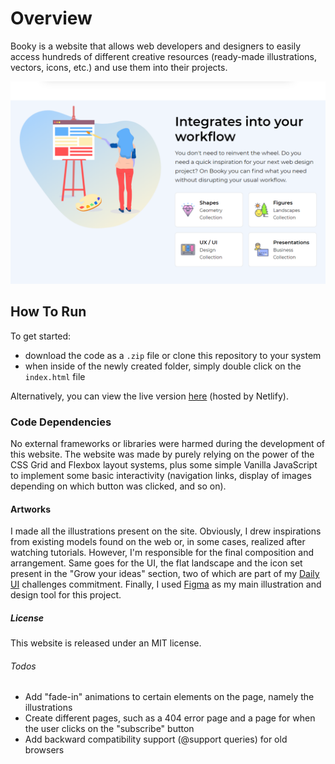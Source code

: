 # Overview

Booky is a website that allows web developers and designers to easily access hundreds of different creative resources (ready-made illustrations, vectors, icons, etc.) and use them into their projects. 

![Website screenshot](https://raw.githubusercontent.com/DownTheMatrix/booky-website/master/Screenshot.png)

## How To Run

To get started:

+ download the code as a `.zip` file or clone this repository to your system
+ when inside of the newly created folder, simply double click on the `index.html` file

Alternatively, you can view the live version [here]() (hosted by Netlify).

### Code Dependencies

No external frameworks or libraries were harmed during the development of this website. The website was made by purely relying on the power of the CSS Grid and Flexbox layout systems, plus some simple Vanilla JavaScript to implement some basic interactivity (navigation links, display of images depending on which button was clicked, and so on).

#### Artworks

I made all the illustrations present on the site. Obviously, I drew inspirations from existing models found on the web or, in some cases, realized after watching tutorials. However, I'm responsible for the final composition and arrangement. 
Same goes for the UI, the flat landscape and the icon set present in the "Grow your ideas" section, two of which are part of my [Daily UI](https://www.dailyui.co/) challenges commitment.
Finally, I used [Figma](https://www.figma.com) as my main illustration and design tool for this project. 

##### License

This website is released under an MIT license.

###### Todos

+ Add "fade-in" animations to certain elements on the page, namely the illustrations
+ Create different pages, such as a 404 error page and a page for when the user clicks on the "subscribe" button
+ Add backward compatibility support (@support queries) for old browsers

